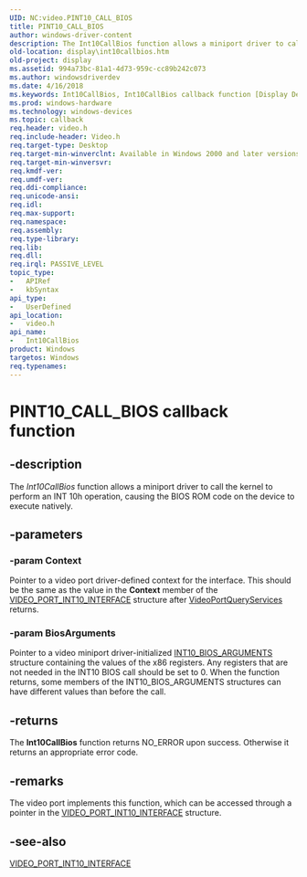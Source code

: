```yaml
---
UID: NC:video.PINT10_CALL_BIOS
title: PINT10_CALL_BIOS
author: windows-driver-content
description: The Int10CallBios function allows a miniport driver to call the kernel to perform an INT 10h operation, causing the BIOS ROM code on the device to execute natively.
old-location: display\int10callbios.htm
old-project: display
ms.assetid: 994a73bc-81a1-4d73-959c-cc89b242c073
ms.author: windowsdriverdev
ms.date: 4/16/2018
ms.keywords: Int10CallBios, Int10CallBios callback function [Display Devices], PINT10_CALL_BIOS, PINT10_CALL_BIOS callback, VideoPort_Functions_7a9921fa-ea1e-49fa-8881-ea0792d91123.xml, display.int10callbios, video/Int10CallBios
ms.prod: windows-hardware
ms.technology: windows-devices
ms.topic: callback
req.header: video.h
req.include-header: Video.h
req.target-type: Desktop
req.target-min-winverclnt: Available in Windows 2000 and later versions of the Windows operating systems.
req.target-min-winversvr: 
req.kmdf-ver: 
req.umdf-ver: 
req.ddi-compliance: 
req.unicode-ansi: 
req.idl: 
req.max-support: 
req.namespace: 
req.assembly: 
req.type-library: 
req.lib: 
req.dll: 
req.irql: PASSIVE_LEVEL
topic_type:
-	APIRef
-	kbSyntax
api_type:
-	UserDefined
api_location:
-	video.h
api_name:
-	Int10CallBios
product: Windows
targetos: Windows
req.typenames: 
---
```


# PINT10_CALL_BIOS callback function


## -description


The <i>Int10CallBios</i> function allows a miniport driver to call the kernel to perform an INT 10h operation, causing the BIOS ROM code on the device to execute natively.


## -parameters




### -param Context

Pointer to a video port driver-defined context for the interface. This should be the same as the value in the <b>Context</b> member of the <a href="https://msdn.microsoft.com/library/windows/hardware/ff570539">VIDEO_PORT_INT10_INTERFACE</a> structure after <a href="https://msdn.microsoft.com/library/windows/hardware/ff570337">VideoPortQueryServices</a> returns.


### -param BiosArguments

Pointer to a video miniport driver-initialized <a href="https://msdn.microsoft.com/library/windows/hardware/ff567731">INT10_BIOS_ARGUMENTS</a> structure containing the values of the x86 registers. Any registers that are not needed in the INT10 BIOS call should be set to 0. When the function returns, some members of the INT10_BIOS_ARGUMENTS structures can have different values than before the call.


## -returns



The <b>Int10CallBios</b> function returns NO_ERROR upon success. Otherwise it returns an appropriate error code.




## -remarks



The video port implements this function, which can be accessed through a pointer in the <a href="https://msdn.microsoft.com/library/windows/hardware/ff570539">VIDEO_PORT_INT10_INTERFACE</a> structure. 




## -see-also




<a href="https://msdn.microsoft.com/library/windows/hardware/ff570539">VIDEO_PORT_INT10_INTERFACE</a>
 

 

